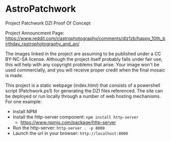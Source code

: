 # AstroPatchwork
Project Patchwork DZI Proof Of Concept

Project Announcment Page:
https://www.reddit.com/r/astrophotography/comments/dlz1zb/happy_10th_birthday_rastrophotography_and_an/

The images linked in the project are assuming to be published under a CC BY-NC-SA license. Although the project itself probably falls under fair use, this will help with any copyright problems that arise. Your image won't be used commercially, and you will receive proper credit when the final mosaic is made.

This project is a static webpage (index.html) that consists of a powershell script (Patchwork.ps1) for generating the DZI files referenced.  The site can be deployed or run locally through a number of web hosting mechanisms. For one example:
* Install NPM
* Install the http-server component: ``npm install http-server``
  * https://www.npmjs.com/package/http-server
* Run the http-server: ``http-server . -p 8000``
* Launch the url in your browser: ``http://localhost:8000``
